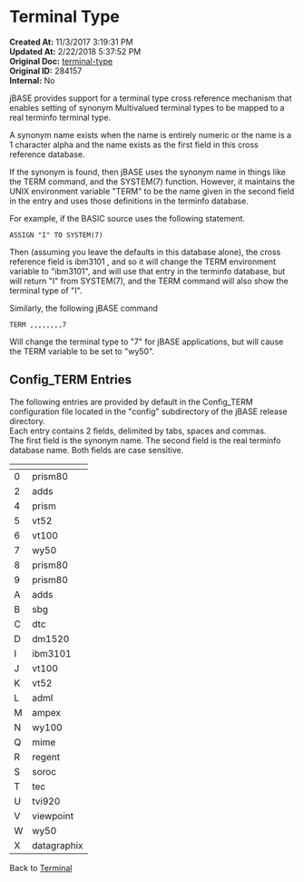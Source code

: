# Terminal Type

**Created At:** 11/3/2017 3:19:31 PM  
**Updated At:** 2/22/2018 5:37:52 PM  
**Original Doc:** [terminal-type](https://docs.jbase.com/41717-environment-variables/terminal-type)  
**Original ID:** 284157  
**Internal:** No  

jBASE provides support for a terminal type cross reference mechanism that enables setting of synonym Multivalued terminal types to be mapped to a real terminfo terminal type.

A synonym name exists when the name is entirely numeric or the name is a 1 character alpha and the name exists as the first field in this cross reference database.

If the synonym is found, then jBASE uses the synonym name in things like the TERM command, and the SYSTEM(7) function. However, it maintains the UNIX environment variable "TERM" to be the name given in the second field in the entry and uses those definitions in the terminfo database.

For example, if the BASIC source uses the following statement.

```
ASSIGN "I" TO SYSTEM(7)
```

Then (assuming you leave the defaults in this database alone), the cross reference field is ibm3101 , and so it will change the TERM environment variable to "ibm3101", and will use that entry in the terminfo database, but will return "I" from SYSTEM(7), and the TERM command will also show the terminal type of "I".

Similarly, the following jBASE command

```
TERM ,,,,,,,,7
```

Will change the terminal type to "7" for jBASE applications, but will cause the TERM variable to be set to "wy50".

## Config\_TERM Entries

The following entries are provided by default in the Config\_TERM configuration file located in the "config" subdirectory of the jBASE release directory.  
Each entry contains 2 fields, delimited by tabs, spaces and commas.  
The first field is the synonym name. The second field is the real terminfo database name. Both fields are case sensitive.

| <!----> | <!----> |
| --- | --- |
| 0 | prism80 |
| 2 | adds |
| 4 | prism |
| 5 | vt52 |
| 6 | vt100 |
| 7 | wy50 |
| 8 | prism80 |
| 9 | prism80 |
| A | adds |
| B | sbg |
| C | dtc |
| D | dm1520 |
| I | ibm3101 |
| J | vt100 |
| K | vt52 |
| L | adml |
| M | ampex |
| N | wy100 |
| Q | mime |
| R | regent |
| S | soroc |
| T | tec |
| U | tvi920 |
| V | viewpoint |
| W | wy50 |
| X | datagraphix |

Back to [Terminal](./../README.md)

  
<PageFooter />
